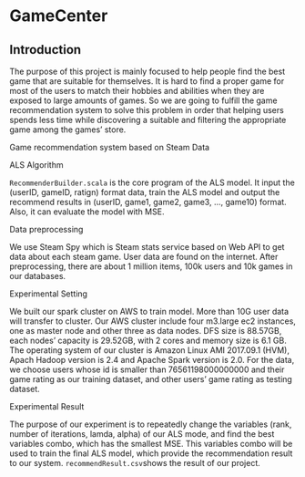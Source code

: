 # GameCenter
## Introduction

The purpose of this project is mainly focused to help people find the best game that are suitable for themselves. It is hard to find a proper game for most of the users to match their hobbies and abilities when they are exposed to large amounts of games. So we are going to fulfill the game recommendation system to solve this problem in order that helping users spends less time while discovering a suitable and filtering the appropriate game among the games’ store.

Game recommendation system based on Steam Data

ALS Algorithm

```RecommenderBuilder.scala``` is the core program of the ALS model. It input the (userID, gameID, ratign) format data, train the ALS model and output the recommend results in (userID, game1, game2, game3, ..., game10) format. Also, it can evaluate the model with MSE.

Data preprocessing 

We use Steam Spy which is Steam stats service based on Web API to get data about each steam game.  User data are found on the internet. After preprocessing, there are about 1 million items, 100k users and 10k games in our databases.

Experimental Setting

We built our spark cluster on AWS to train model. More than 10G user data will transfer to cluster. 
Our AWS cluster include four m3.large ec2 instances, one as master node and other three as data nodes. DFS size is 88.57GB, each nodes’ capacity is 29.52GB, with 2 cores and memory size is 6.1 GB.
The operating system of our cluster is Amazon Linux AMI 2017.09.1 (HVM), Apach Hadoop version is 2.4 and Apache Spark version is 2.0.
For the data, we choose users whose id is smaller than 76561198000000000 and their game rating as our training dataset, and other users’ game rating as testing dataset.

Experimental Result

The purpose of our experiment is to repeatedly change the variables (rank, number of iterations, lamda, alpha) of our ALS mode, and find the best variables combo, which has the smallest MSE. This variables combo will be used to train the final ALS model, which provide the recommendation result to our system. ```recommendResult.csv```shows the result of our project.

